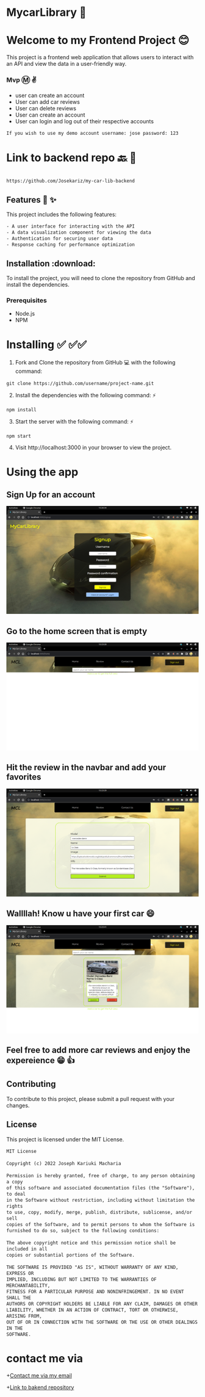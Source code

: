 # MycarLibrary :car:
 

# Welcome to my Frontend Project :blush:

This project is a frontend web application that allows users to interact with an API and view the data in a user-friendly way.

### Mvp :m: :v: 

- user can create an account
- User can add car reviews 
- User can delete reviews 
- User can create an account
- User can login and log out of their respective accounts


```
If you wish to use my demo account username: jose password: 123
```
# Link to backend repo :back: :link:
 ```
 
 https://github.com/Josekariz/my-car-lib-backend
 
 ```
## Features :sparkling_heart: :sparkles:

This project includes the following features: 

```
- A user interface for interacting with the API
- A data visualization component for viewing the data
- Authentication for securing user data
- Response caching for performance optimization
```
## Installation :download:

To install the project, you will need to clone the repository from GitHub and install the dependencies.

### Prerequisites

- Node.js
- NPM


# Installing :white_check_mark: :white_check_mark::white_check_mark:

1. Fork and Clone the repository from GitHub :computer: with the following command: 

`git clone https://github.com/username/project-name.git`

2. Install the dependencies with the following command: :zap:

`npm install`

3. Start the server with the following command: :zap:

`npm start`

4. Visit http://localhost:3000 in your browser to view the project.


# Using the app 

## Sign Up for an account
 ![Clone image](src/assets/a.png)

## Go to the home screen that is empty 
 ![Clone image](src/assets/c.png)

## Hit the review in the navbar and add your favorites
 ![Clone image](src/assets/d.png)


## Wallllah! Know u have your first car :smile:
 ![Clone image](src/assets/e.png)



## Feel free to add more car reviews and enjoy the expereience :grin: :+1:
## Contributing

To contribute to this project, please submit a pull request with your changes. 

## License

This project is licensed under the MIT License.
```
MIT License

Copyright (c) 2022 Joseph Kariuki Macharia

Permission is hereby granted, free of charge, to any person obtaining a copy
of this software and associated documentation files (the "Software"), to deal
in the Software without restriction, including without limitation the rights
to use, copy, modify, merge, publish, distribute, sublicense, and/or sell
copies of the Software, and to permit persons to whom the Software is
furnished to do so, subject to the following conditions:

The above copyright notice and this permission notice shall be included in all
copies or substantial portions of the Software.

THE SOFTWARE IS PROVIDED "AS IS", WITHOUT WARRANTY OF ANY KIND, EXPRESS OR
IMPLIED, INCLUDING BUT NOT LIMITED TO THE WARRANTIES OF MERCHANTABILITY,
FITNESS FOR A PARTICULAR PURPOSE AND NONINFRINGEMENT. IN NO EVENT SHALL THE
AUTHORS OR COPYRIGHT HOLDERS BE LIABLE FOR ANY CLAIM, DAMAGES OR OTHER
LIABILITY, WHETHER IN AN ACTION OF CONTRACT, TORT OR OTHERWISE, ARISING FROM,
OUT OF OR IN CONNECTION WITH THE SOFTWARE OR THE USE OR OTHER DEALINGS IN THE
SOFTWARE.
```

# contact me via
+[Contact me via my email](sejokarizz@gmail.com)


+[Link to bakend repository](https://github.com/Josekariz/my-car-lib-backend)


